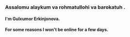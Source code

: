 ### Assalomu alaykum va rohmatullohi va barokatuh .
#### I'm Gulxumor Erkinjonova. 
#### For some reasons I won't be online for a few days.
